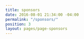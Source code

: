 ```yaml
---
title: sponsors
date: 2016-08-01 21:34:00 -04:00
permalink: "/sponsors/"
position: 3
layout: pages/page-sponsors
---
```


